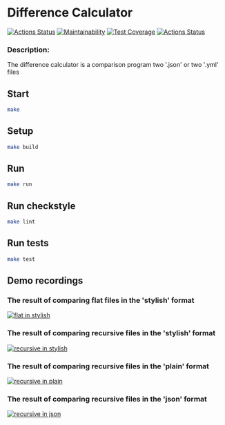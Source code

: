 # Difference Calculator

[![Actions Status](https://github.com/bsa2609/java-project-71/actions/workflows/main.yml/badge.svg)](https://github.com/bsa2609/java-project-71/actions)
[![Maintainability](https://api.codeclimate.com/v1/badges/5adee39f96ab91910ea2/maintainability)](https://codeclimate.com/github/bsa2609/java-project-71/maintainability)
[![Test Coverage](https://api.codeclimate.com/v1/badges/5adee39f96ab91910ea2/test_coverage)](https://codeclimate.com/github/bsa2609/java-project-71/test_coverage)
[![Actions Status](https://github.com/bsa2609/java-project-71/actions/workflows/hexlet-check.yml/badge.svg)](https://github.com/bsa2609/java-project-71/actions)

### Description:
The difference calculator is a comparison program two '.json' or two '.yml' files

## Start

```bash
make
```

## Setup

```bash
make build
```

## Run

```bash
make run
```

## Run checkstyle

```bash
make lint
```

## Run tests

```bash
make test
```

## Demo recordings

### The result of comparing flat files in the 'stylish' format 
[![flat in stylish](https://asciinema.org/a/sj3wnXJ4o9CfLr8ViG07jkpG6.svg)](https://asciinema.org/a/sj3wnXJ4o9CfLr8ViG07jkpG6)

### The result of comparing recursive files in the 'stylish' format
[![recursive in stylish](https://asciinema.org/a/fJbLLuvZfJs0P4ZiSF67pXiMJ.svg)](https://asciinema.org/a/fJbLLuvZfJs0P4ZiSF67pXiMJ)

### The result of comparing recursive files in the 'plain' format
[![recursive in plain](https://asciinema.org/a/YOukqhkEiqtmc7hlY5kZDqzAh.svg)](https://asciinema.org/a/YOukqhkEiqtmc7hlY5kZDqzAh)

### The result of comparing recursive files in the 'json' format
[![recursive in json](https://asciinema.org/a/Agku6VoOHWuIxksjyr2Y8zu8Y.svg)](https://asciinema.org/a/Agku6VoOHWuIxksjyr2Y8zu8Y)
